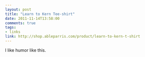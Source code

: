 ```yaml
---
layout: post
title: "Learn to Kern Tee-shirt"
date: 2011-11-14T13:58:00
comments: true
tags:
- links
link: http://shop.ableparris.com/product/learn-to-kern-t-shirt
---
```

I like humor like this.
